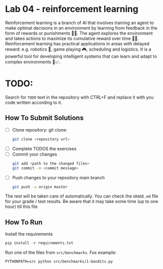 # Lab 04 - reinforcement learning

Reinforcement learning is a branch of AI that involves training an agent to make optimal decisions in an environment by learning from feedback in the form of rewards or punishments 🧠💪. The agent explores the environment and takes actions to maximize its cumulative reward over time 🚀🎲. Reinforcement learning has practical applications in areas with delayed reward: e.g. robotics 🤖, game playing 🎮, scheduling and logistics. It is a powerful tool for developing intelligent systems that can learn and adapt to complex environments 🤖📈.

# TODO: 

Search for `TODO` text in the repository with CTRL+F and replace it with you code written according to it.


## How To Submit Solutions

* [ ] Clone repository: git clone:
    ```bash
    git clone <repository url>
    ```
* [ ] Complete TODOS the exercises
* [ ] Commit your changes
    ```bash
    git add <path to the changed files>
    git commit -m <commit message>
    ```
* [ ] Push changes to your repository main branch
    ```bash
    git push -u origin master
    ```

The rest will be taken care of automatically. You can check the `GRADE.md` file for your grade / test results. Be aware that it may take some time (up to one hour) till this file

## How To Run

Install the requirements

```python
pip install -r requirements.txt
```

Run one of the files from `src/benchmarks`.
Fox example:
```
PYTHONPATH=src python src/benchmarks/1-bandits.py
```
